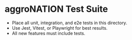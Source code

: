 # aggroNATION Test Suite

- Place all unit, integration, and e2e tests in this directory.
- Use Jest, Vitest, or Playwright for best results.
- All new features must include tests.
